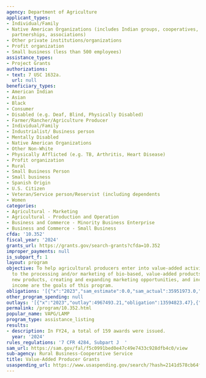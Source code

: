 ```yaml
---
agency: Department of Agriculture
applicant_types:
- Individual/Family
- Native American Organizations (includes Indian groups, cooperatives, corporations,
  partnerships, associations)
- Other private institutions/organizations
- Profit organization
- Small business (less than 500 employees)
assistance_types:
- Project Grants
authorizations:
- text: 7 USC 1632a.
  url: null
beneficiary_types:
- American Indian
- Asian
- Black
- Consumer
- Disabled (e.g. Deaf, Blind, Physically Disabled)
- Farmer/Rancher/Agriculture Producer
- Individual/Family
- Industrialist/ Business person
- Mentally Disabled
- Native American Organizations
- Other Non-White
- Physically Afflicted (e.g. TB, Arthritis, Heart Disease)
- Profit organization
- Rural
- Small Business Person
- Small business
- Spanish Origin
- U.S. Citizen
- Veteran/Service person/Reservist (including dependents
- Women
categories:
- Agricultural - Marketing
- Agricultural - Production and Operation
- Business and Commerce - Minority Business Enterprise
- Business and Commerce - Small Business
cfda: '10.352'
fiscal_year: '2024'
grants_url: https://grants.gov/search-grants?cfda=10.352
improper_payments: null
is_subpart_f: 1
layout: program
objective: To help agricultural producers enter into value-added activities related
  to the processing and/or marketing of bio-based, value-added products. Generating
  new products, creating and expanding marketing opportunities, and increasing producer
  income are the goals of this program.
obligations: '[{"x":"2023","sam_estimate":0.0,"sam_actual":35951973.0,"usa_spending_actual":13594823.47},{"x":"2024","sam_estimate":0.0,"sam_actual":31980722.0,"usa_spending_actual":1474000.0},{"x":"2025","sam_estimate":0.0,"sam_actual":18863686.0,"usa_spending_actual":0.0}]'
other_program_spending: null
outlays: '[{"x":"2023","outlay":4967493.21,"obligation":13594823.47},{"x":"2024","outlay":417987.03,"obligation":1474000.0},{"x":"2025","outlay":0.0,"obligation":0.0}]'
permalink: /program/10.352.html
popular_name: VAPG/LAMP
program_type: assistance_listing
results:
- description: In FY24, a total of 159 awards were issued.
  year: '2024'
rules_regulations: '7 CFR 4284, Subpart J  '
sam_url: https://sam.gov/fal/f5c0991bed0e47c49e7433c928dfb4c0/view
sub-agency: Rural Business-Cooperative Service
title: Value-Added Producer Grants
usaspending_url: https://www.usaspending.gov/search/?hash=2141d578cb64f43eea98feec6d20f03c
---
```

